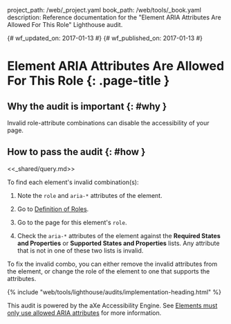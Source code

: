 project_path: /web/_project.yaml
book_path: /web/tools/_book.yaml
description: Reference documentation for the "Element ARIA Attributes Are Allowed For This Role" Lighthouse audit.

{# wf_updated_on: 2017-01-13 #}
{# wf_published_on: 2017-01-13 #}

# Element ARIA Attributes Are Allowed For This Role  {: .page-title }

## Why the audit is important {: #why }

Invalid role-attribute combinations can disable the accessibility of your
page.

## How to pass the audit {: #how }

<<_shared/query.md>>

To find each element's invalid combination(s):

1. Note the `role` and `aria-*` attributes of the element.

1. Go to [Definition of Roles][roles].

1. Go to the page for this element's `role`.

1. Check the `aria-*` attributes of the element against the **Required
   States and Properties** or **Supported States and Properties** lists. Any
   attribute that is not in one of these two lists is invalid.

To fix the invalid combo, you can either remove the invalid attributes from
the element, or change the role of the element to one that supports the
attributes.

[qs]: /web/tools/chrome-devtools/console/command-line-reference#queryselector
[qsa]: /web/tools/chrome-devtools/console/command-line-reference#queryselectorall
[xp]: /web/tools/chrome-devtools/console/command-line-reference#xpath
[roles]: https://www.w3.org/TR/wai-aria/roles#role_definitions

{% include "web/tools/lighthouse/audits/implementation-heading.html" %}

This audit is powered by the aXe Accessibility Engine. See [Elements must only
use allowed ARIA attributes][axe] for more information.

[axe]: https://dequeuniversity.com/rules/axe/1.1/aria-allowed-attr
